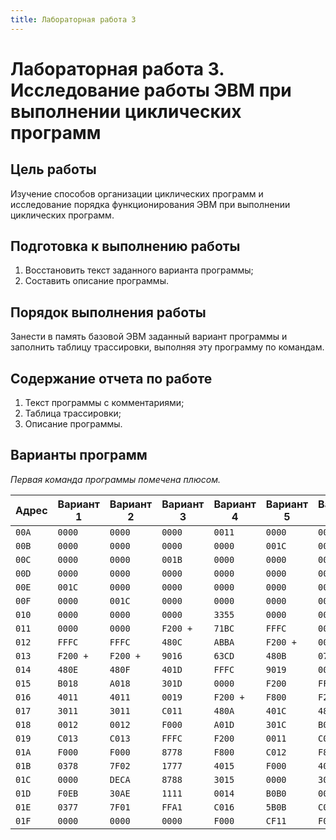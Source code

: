```yaml
---
title: Лабораторная работа 3
---
```


# Лабораторная работа 3. Исследование работы ЭВМ при выполнении циклических программ

## Цель работы

Изучение способов организации циклических программ и исследование порядка функционирования ЭВМ при выполнении циклических программ.

## Подготовка к выполнению работы

1. Восстановить текст заданного варианта программы;
2. Составить описание программы.

## Порядок выполнения работы

Занести в память базовой ЭВМ заданный вариант программы и заполнить таблицу трассировки, выполняя эту программу по командам.

## Содержание отчета по работе

1. Текст программы с комментариями;
2. Таблица трассировки;
3. Описание программы.

## Варианты программ

*Первая команда программы помечена плюсом.*

| Адрес | Вариант 1 | Вариант 2 | Вариант 3 | Вариант 4 | Вариант 5 | Вариант 6 |
|-------|-----------|-----------|-----------|-----------|-----------|-----------|
| `00A` | `0000`    | `0000`    | `0000`    | `0011`    | `0000`    | `0000`    |
| `00B` | `0000`    | `0000`    | `0000`    | `0000`    | `001C`    | `0000`    |
| `00C` | `0000`    | `0000`    | `001B`    | `0000`    | `0000`    | `0000`    |
| `00D` | `0000`    | `0000`    | `0000`    | `0000`    | `0000`    | `0010`    |
| `00E` | `001C`    | `0000`    | `0000`    | `0000`    | `0000`    | `0000`    |
| `00F` | `0000`    | `001C`    | `0000`    | `0000`    | `0000`    | `0000`    |
| `010` | `0000`    | `0000`    | `0000`    | `3355`    | `0000`    | `0000`    |
| `011` | `0000`    | `0000`    | `F200 +`  | `71BC`    | `FFFC`    | `0010`    |
| `012` | `FFFC`    | `FFFC`    | `480C`    | `ABBA`    | `F200 +`  | `0000`    |
| `013` | `F200 +`  | `F200 +`  | `9016`    | `63CD`    | `480B`    | `0707`    |
| `014` | `480E`    | `480F`    | `401D`    | `FFFC`    | `9019`    | `0000`    |
| `015` | `B018`    | `A018`    | `301D`    | `0000`    | `F200`    | `FFFC`    |
| `016` | `4011`    | `4011`    | `0019`    | `F200 +`  | `F800`    | `F200 +`  |
| `017` | `3011`    | `3011`    | `C011`    | `480A`    | `401C`    | `480D`    |
| `018` | `0012`    | `0012`    | `F000`    | `A01D`    | `301C`    | `B01A`    |
| `019` | `C013`    | `C013`    | `FFFC`    | `F200`    | `0011`    | `C01D`    |
| `01A` | `F000`    | `F000`    | `8778`    | `F800`    | `C012`    | `F800`    |
| `01B` | `0378`    | `7F02`    | `1777`    | `4015`    | `F000`    | `4011`    |
| `01C` | `0000`    | `DECA`    | `8788`    | `3015`    | `0000`    | `3011`    |
| `01D` | `F0EB`    | `30AE`    | `1111`    | `0014`    | `B0B0`    | `0015`    |
| `01E` | `0377`    | `7F01`    | `FFA1`    | `C016`    | `5B0B`    | `C016`    |
| `01F` | `0000`    | `0000`    | `0000`    | `F000`    | `CF11`    | `F000`    |

